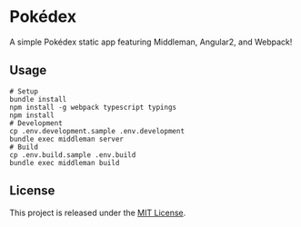 # Pokédex

A simple Pokédex static app featuring Middleman, Angular2, and Webpack!

## Usage

```
# Setup
bundle install
npm install -g webpack typescript typings
npm install
# Development
cp .env.development.sample .env.development
bundle exec middleman server
# Build
cp .env.build.sample .env.build
bundle exec middleman build
```

## License

This project is released under the [MIT License](http://www.opensource.org/licenses/MIT).

